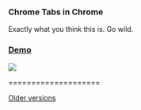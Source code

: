 ### Chrome Tabs in Chrome

Exactly what you think this is. Go wild.

### [Demo](http://adamschwartz.co/chrome-tabs/)

![](http://adamschwartz.co/chrome-tabs/chrome-tabs.gif)

====================

[Older versions](older-versions.md)
